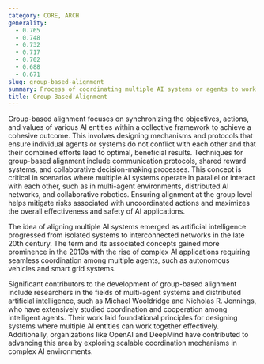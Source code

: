 ```yaml
---
category: CORE, ARCH
generality:
  - 0.765
  - 0.748
  - 0.732
  - 0.717
  - 0.702
  - 0.688
  - 0.671
slug: group-based-alignment
summary: Process of coordinating multiple AI systems or agents to work together harmoniously, ensuring their actions align with shared goals and values.
title: Group-Based Alignment
---
```


Group-based alignment focuses on synchronizing the objectives, actions, and values of various AI entities within a collective framework to achieve a cohesive outcome. This involves designing mechanisms and protocols that ensure individual agents or systems do not conflict with each other and that their combined efforts lead to optimal, beneficial results. Techniques for group-based alignment include communication protocols, shared reward systems, and collaborative decision-making processes. This concept is critical in scenarios where multiple AI systems operate in parallel or interact with each other, such as in multi-agent environments, distributed AI networks, and collaborative robotics. Ensuring alignment at the group level helps mitigate risks associated with uncoordinated actions and maximizes the overall effectiveness and safety of AI applications.

The idea of aligning multiple AI systems emerged as artificial intelligence progressed from isolated systems to interconnected networks in the late 20th century. The term and its associated concepts gained more prominence in the 2010s with the rise of complex AI applications requiring seamless coordination among multiple agents, such as autonomous vehicles and smart grid systems.

Significant contributors to the development of group-based alignment include researchers in the fields of multi-agent systems and distributed artificial intelligence, such as Michael Wooldridge and Nicholas R. Jennings, who have extensively studied coordination and cooperation among intelligent agents. Their work laid foundational principles for designing systems where multiple AI entities can work together effectively. Additionally, organizations like OpenAI and DeepMind have contributed to advancing this area by exploring scalable coordination mechanisms in complex AI environments.
